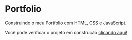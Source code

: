 # Portfolio
 Construindo o meu Portfolio com HTML, CSS e JavaScript.

 Você pode verificar o projeto em construção <a href="https://euukc.github.io/Portfolio" target="_blank">clicando aqui!</a>
